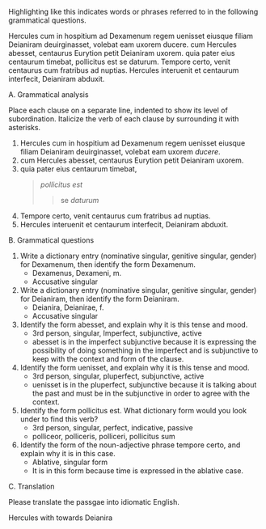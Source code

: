 

Highlighting like this indicates words or phrases referred to in the following grammatical questions.

Hercules cum in hospitium ad Dexamenum regem uenisset eiusque filiam Deianiram deuirginasset, volebat eam uxorem ducere. cum Hercules abesset, centaurus Eurytion petit Deianiram uxorem. quia pater eius centaurum timebat, pollicitus est se daturum. Tempore certo, venit centaurus cum fratribus ad nuptias. Hercules interuenit et centaurum interfecit, Deianiram abduxit.


A. Grammatical analysis

Place each clause on a separate line, indented to show its level of subordination. Italicize the verb of each clause by surrounding it with asterisks.

1. Hercules cum in hospitium ad Dexamenum regem uenisset eiusque filiam Deianiram deuirginasset,
volebat eam uxorem *ducere*.
1. cum Hercules abesset, centaurus Eurytion petit Deianiram uxorem.
1. quia pater eius centaurum timebat,
     > *pollicitus est* 
      >> se *daturum*
1. Tempore certo, venit centaurus cum fratribus ad nuptias. 
1. Hercules interuenit et centaurum interfecit, Deianiram abduxit.


B. Grammatical questions

1. Write a dictionary entry (nominative singular, genitive singular, gender) for Dexamenum, then identify the form Dexamenum.
    - Dexamenus, Dexameni, m.
    - Accusative singular
1. Write a dictionary entry (nominative singular, genitive singular, gender) for Deianiram, then identify the form Deianiram.
    - Deianira, Deianirae, f. 
    - Accusative singular 
1. Identify the form abesset, and explain why it is this tense and mood.
    - 3rd person, singular, Imperfect, subjunctive, active
    - abesset is in the imperfect subjunctive because it is expressing the possibility of doing something in the imperfect and is subjunctive to keep with the context and form of the clause. 
1. Identify the form uenisset, and explain why it is this tense and mood.
    - 3rd person, singular, pluperfect, subjunctive, active
    - uenisset is in the pluperfect, subjunctive because it is talking about the past and must be in the subjunctive in order to agree with the context. 
1. Identify the form pollicitus est. What dictionary form would you look under to find this verb?
    - 3rd person, singular, perfect, indicative, passive
    - polliceor, polliceris, polliceri, pollicitus sum 
1. Identify the form of the noun-adjective phrase tempore certo, and explain why it is in this case.
    - Ablative, singular form
    - It is in this form because time is expressed in the ablative case. 
    
C. Translation

Please translate the passgae into idiomatic English.

Hercules with towards Deianira 
